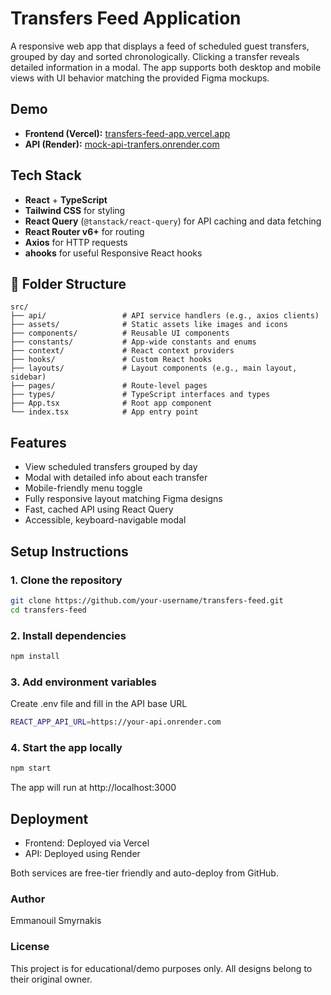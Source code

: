# Transfers Feed Application

A responsive web app that displays a feed of scheduled guest transfers, grouped by day and sorted chronologically. Clicking a transfer reveals detailed information in a modal. The app supports both desktop and mobile views with UI behavior matching the provided Figma mockups.

## Demo

- **Frontend (Vercel):** [transfers-feed-app.vercel.app](https://transfers-feed-app.vercel.app/)
- **API (Render):** [mock-api-tranfers.onrender.com](https://mock-api-tranfers.onrender.com)

## Tech Stack

- **React** + **TypeScript**
- **Tailwind CSS** for styling
- **React Query** (`@tanstack/react-query`) for API caching and data fetching
- **React Router v6+** for routing
- **Axios** for HTTP requests
- **ahooks** for useful Responsive React hooks

## 📁 Folder Structure
```
src/
├── api/                 # API service handlers (e.g., axios clients)
├── assets/              # Static assets like images and icons
├── components/          # Reusable UI components
├── constants/           # App-wide constants and enums
├── context/             # React context providers
├── hooks/               # Custom React hooks
├── layouts/             # Layout components (e.g., main layout, sidebar)
├── pages/               # Route-level pages
├── types/               # TypeScript interfaces and types
├── App.tsx              # Root app component
└── index.tsx            # App entry point
```

##  Features

-  View scheduled transfers grouped by day
-  Modal with detailed info about each transfer
-  Mobile-friendly menu toggle
-  Fully responsive layout matching Figma designs
-  Fast, cached API using React Query
-  Accessible, keyboard-navigable modal

## Setup Instructions

### 1. Clone the repository
```bash
git clone https://github.com/your-username/transfers-feed.git
cd transfers-feed
```

### 2. Install dependencies
```bash
npm install
```

### 3. Add environment variables
Create .env file and fill in the API base URL
```bash
REACT_APP_API_URL=https://your-api.onrender.com
```

### 4. Start the app locally
```bash
npm start
```
The app will run at http://localhost:3000

## Deployment
- Frontend: Deployed via Vercel
- API: Deployed using Render
  
Both services are free-tier friendly and auto-deploy from GitHub.

### Author
Emmanouil Smyrnakis

### License
This project is for educational/demo purposes only. All designs belong to their original owner.
